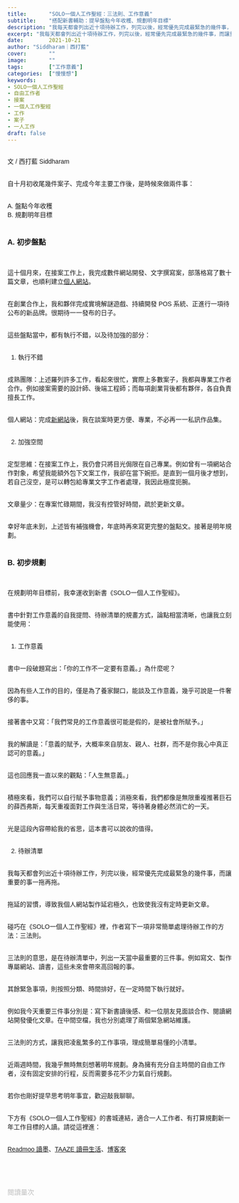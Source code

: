 ```yaml
---
title:       "SOLO一個人工作聖經：三法則、工作意義"
subtitle:    "搭配新書輔助：提早盤點今年收穫、規劃明年目標"
description: "我每天都會列出近十項待辦工作，列完以後，經常優先完成最緊急的幾件事，而讓重要的事一拖再拖。碰巧在《SOLO一個人工作聖經》裡，作者寫下一項非常簡單處理待辦工作的方法：三法則..."
excerpt: "我每天都會列出近十項待辦工作，列完以後，經常優先完成最緊急的幾件事，而讓重要的事一拖再拖。碰巧在《SOLO一個人工作聖經》裡，作者寫下一項非常簡單處理待辦工作的方法：三法則..."
date:        2021-10-21
author: "Siddharam｜西打藍"
cover:       ""
image:       ""
tags:        ["工作意義"]
categories:  ["慢慢想"]
keywords:
- SOLO一個人工作聖經
- 自由工作者
- 接案
- 一個人工作聖經
- 工作
- 案子
- 一人工作
draft: false
---
```


<article style="font-family: 'Noto Sans TC', '微軟正黑體', sans-serif; font-weight: 300;">

<br>文 / 西打藍 Siddharam<br><br>

自十月初收尾幾件案子、完成今年主要工作後，是時候來做兩件事：<br><br>

A. 盤點今年收穫<br>
B. 規劃明年目標<br><br>

<h3 class="article-h1-color">A. 初步盤點</h3><br>

這十個月來，在接案工作上，我完成數件網站開發、文字撰寫案，部落格寫了數十篇文章，也順利建立<a href="https://siddharam.com/" target="_blank">個人網站</a>。<br><br>

在創業合作上，我和夥伴完成實境解謎遊戲、持續開發 POS 系統、正進行一項待公布的新品牌。很期待一一發布的日子。<br><br>

這些盤點當中，都有執行不錯，以及待加強的部分：<br><br>

1. 執行不錯<br><br>

成熟團隊：上述羅列許多工作，看起來很忙，實際上多數案子，我都與專業工作者合作。例如接案需要的設計師、後端工程師；而每項創業背後都有夥伴，各自負責擅長工作。<br><br>

個人網站：完成<a href="https://siddharam.com/" target="_blank">新網站</a>後，我在談案時更方便、專業，不必再一一私訊作品集。<br><br>

2. 加強空間<br><br>

定型思維：在接案工作上，我仍會只將目光侷限在自己專業。例如曾有一項網站合作對象，希望我能額外包下文案工作，我卻在當下婉拒。是直到一個月後才想到，若自己沒空，是可以轉包給專業文字工作者處理，我因此極度扼腕。<br><br>

文章量少：在專案忙碌期間，我沒有控管好時間，疏於更新文章。<br><br>

幸好年底未到，上述皆有補強機會，年底時再來寫更完整的盤點文。接著是明年規劃。<br><br>


<h3 class="article-h1-color">B. 初步規劃</h3><br>

在規劃明年目標前，我幸運收到新書《SOLO一個人工作聖經》。<br><br>

書中針對工作意義的自我提問、待辦清單的規畫方式，論點相當清晰，也讓我立刻能使用：<br><br>

1. 工作意義<br><br>

書中一段破題寫出：「你的工作不一定要有意義。」為什麼呢？<br><br>

因為有些人工作的目的，僅是為了養家餬口，能談及工作意義，幾乎可說是一件奢侈的事。<br><br>

接著書中又寫：「我們常見的工作意義很可能是假的，是被社會所賦予。」<br><br>

我的解讀是：「意義的賦予，大概率來自朋友、親人、社群，而不是你我心中真正認可的意義。」<br><br>

這也回應我一直以來的觀點：「人生無意義。」<br><br>

積極來看，我們可以自行賦予事物意義；消極來看，我們都像是無限重複推著巨石的薛西弗斯，每天重複面對工作與生活日常，等待著身體必然消亡的一天。<br><br>

光是這段內容帶給我的省思，這本書可以說收的值得。<br><br>

2. 待辦清單<br><br>

我每天都會列出近十項待辦工作，列完以後，經常優先完成最緊急的幾件事，而讓重要的事一拖再拖。<br><br>

拖延的習慣，導致我個人網站製作延宕極久，也致使我沒有定時更新文章。<br><br>

碰巧在《SOLO一個人工作聖經》裡，作者寫下一項非常簡單處理待辦工作的方法：三法則。<br><br>

三法則的意思，是在待辦清單中，列出一天當中最重要的三件事。例如寫文、製作專屬網站、讀書，這些未來會帶來高回報的事。<br><br>

其餘緊急事項，則按照分類、時間排好，在一定時間下執行就好。<br><br>

例如我今天重要三件事分別是：寫下新書讀後感、和一位朋友見面談合作、閱讀網站開發優化文章。在中間空檔，我也分別處理了兩個緊急網站維護。<br><br>

三法則的方式，讓我把凌亂繁多的工作事項，理成簡單易懂的小清單。<br><br>

近兩週時間，我幾乎無時無刻想著明年規劃。身為擁有充分自主時間的自由工作者，沒有固定安排的行程，反而需要多花不少力氣自行規劃。<br><br>

若你也剛好提早思考明年事宜，歡迎敲我聊聊。<br><br>

下方有《SOLO一個人工作聖經》的書城連結，適合一人工作者、有打算規劃新一年工作目標的人讀。請從這裡進：<br><br>

<a href="http://moo.im/a/269lOU" target="_blank">Readmoo 讀墨</a>、<a href="https://www.taaze.tw/apredir.html?139623851/https://www.taaze.tw/products/11100961645.html?" target="_blank">TAAZE 讀冊生活</a>、<a href="https://iorange.biz/2t9m2" target="_blank">博客來</a>






<br><br><br>

</article>

<div style="color: #bfbfbf; font-size: 15px;" id="busuanzi_container_page_pv">
  閱讀量<span id="busuanzi_value_page_pv"></span>次
</div>

<script src="../../js/post.js"></script>




